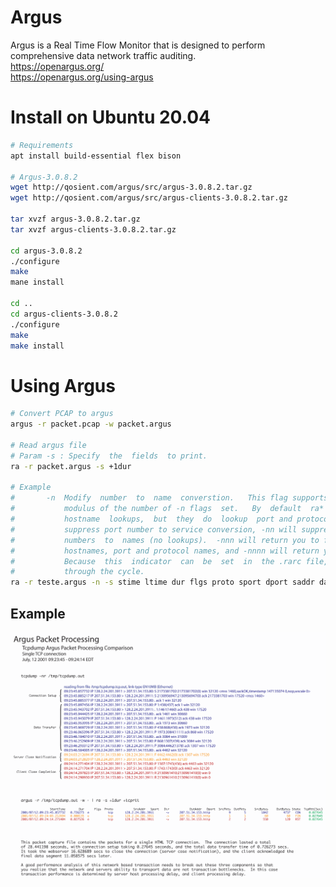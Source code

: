 # Argus
Argus is a Real Time Flow Monitor that is designed to perform comprehensive data network traffic auditing.  
https://openargus.org/  
https://openargus.org/using-argus  

# Install on Ubuntu 20.04

```bash
# Requirements
apt install build-essential flex bison

# Argus-3.0.8.2
wget http://qosient.com/argus/src/argus-3.0.8.2.tar.gz
wget http://qosient.com/argus/src/argus-clients-3.0.8.2.tar.gz

tar xvzf argus-3.0.8.2.tar.gz
tar xvzf argus-clients-3.0.8.2.tar.gz

cd argus-3.0.8.2
./configure
make
mane install

cd ..
cd argus-clients-3.0.8.2
./configure
make
make install
```
# Using Argus
 ```bash
# Convert PCAP to argus
argus -r packet.pcap -w packet.argus

# Read argus file
# Param -s : Specify  the  fields  to print.
ra -r packet.argus -s +1dur

# Example
#       -n  Modify  number  to  name  converstion.   This flag supports 4 states, specified by the
#           modulus of the number of -n flags  set.   By  default  ra*  programs  do  not  provide
#           hostname  lookups,  but  they  do  lookup  port and protocol names.  The first -n will
#           suppress port number to service conversion, -nn will suppress translation of  protocol
#           numbers  to  names (no lookups).  -nnn will return you to full conversion, translating
#           hostnames, port and protocol names, and -nnnn will return you to the default behavior.
#           Because  this  indicator  can  be  set  in  the .rarc file, multiple -n flags progress
#           through the cycle.
ra -r teste.argus -n -s stime ltime dur flgs proto sport dport saddr daddr dco spkts dpkts pkts sbytes dbytes bytes
```

## Example
![Using-Argus](argus.packet.processing.png)
